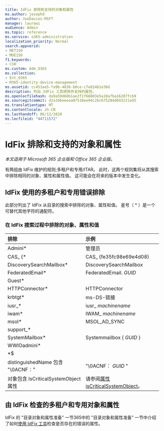 ```yaml
---
title: IdFix 排除和支持的对象和属性
ms.author: josephd
author: JoeDavies-MSFT
manager: laurawi
audience: Admin
ms.topic: reference
ms.service: o365-administration
localization_priority: Normal
search.appverid:
- MET150
- MOE150
f1.keywords:
- CSH
ms.custom: Adm_O365
ms.collection:
- Ent_O365
- M365-identity-device-management
ms.assetid: cc453ae5-fa9b-4836-b0ce-c7e824b1e36d
description: 列出 IdFix 工具排除并支持的属性。
ms.openlocfilehash: da9a59d60b1ae2f1f68803e5a10afba16207fc69
ms.sourcegitcommit: d2a3d6eeeaa07510ee94c2bc675284d893221a95
ms.translationtype: MT
ms.contentlocale: zh-CN
ms.lasthandoff: 06/12/2020
ms.locfileid: "44711572"
---
```

# <a name="idfix-excluded-and-supported-objects-and-attributes"></a>IdFix 排除和支持的对象和属性

*本文适用于 Microsoft 365 企业版和 Office 365 企业版。*

有两组由 IdFix 维护的规则;多租户和专用/ITAR。 此时，这两个规则集将从其搜索中排除相同的对象、属性和属性值。 这可能会在将来的版本中发生变化。
  
## <a name="multi-tenant-and-dedicated-error-exclusions-used-by-idfix"></a>IdFix 使用的多租户和专用错误排除
此部分列出了 IdFix 从目录的搜索中排除的对象、属性和值。 星号（ \* ）是一个可替代其他字符的通配符。
  
### <a name="objects-attributes-and-values-excluded-during-an-idfix-search"></a>在 IdFix 搜索过程中排除的对象、属性和值

|**排除**|**示例**|
|:-----|:-----|
|Admini\* |管理员 |
|CAS_ {\*  |CAS_ {fe35fc98e69e4d08} |
|DiscoverySearchMailbox\*  |DiscoverySearchMailbox  |
|FederatedEmail\* |FederatedEmail. *GUID* |
|Guest\* ||
|HTTPConnector\*  |HTTPConnector |
|krbtgt\* |ms-DS-链接 |
|iusr_\* |iusr_ *machinename* |
|iwam\*  |IWAM_ *machinename* |
|msol\* |MSOL_AD_SYNC |
|support_\* ||
|SystemMailbox\* |Systemmailbox { *GUID* }|
|WWIOadmini\*  ||
|\*$ ||
|distinguishedName 包含 "\0ACNF："|"\0ACNF： *GUID* " |
|对象包含 IsCriticalSystemObject 属性 |请参阅[属性 isCriticalSystemObject](https://go.microsoft.com/fwlink/p/?LinkId=401169)。 |
   
## <a name="multi-tenant-and-dedicated-objects-and-attributes-checked-by-idfix"></a>由 IdFix 检查的多租户和专用对象和属性
IdFix 的 "目录对象和属性准备" 一节365中的 "目录对象和属性准备" 一节中介绍了如何[使用 IdFix 工具](prepare-directory-attributes-for-synch-with-idfix.md)检查是否存在的错误的属性。
  


